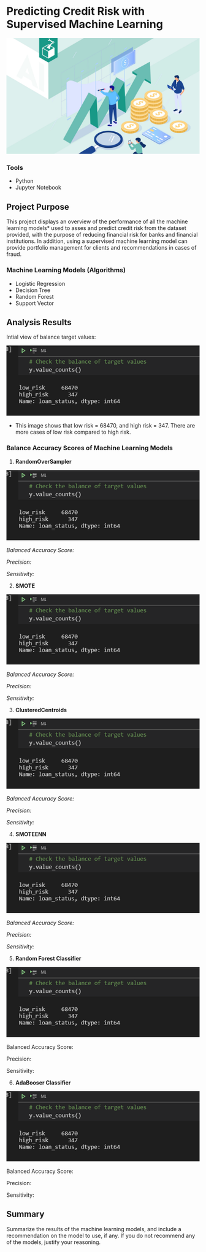 # Predicting Credit Risk with Supervised Machine Learning 

![](https://github.com/MarielaKaradzhova/Credit_Risk_Analysis/blob/main/resources/cr.jpg)

### Tools
 - Python
 - Jupyter Notebook

## Project Purpose

This project displays an overview of the performance of all the machine learning models* used to asses and predict credit risk from the dataset provided, with the purpose of reducing financial risk for banks and financial institutions. In addition, using a supervised machine learning model can provide portfolio management for clients and recommendations in cases of fraud.


### Machine Learning Models (Algorithms)
 - Logistic Regression
 - Decision Tree
 - Random Forest
 - Support Vector 

##  Analysis Results
Intial view of balance target values:

![](https://github.com/MarielaKaradzhova/Credit_Risk_Analysis/blob/main/resources/df_bal.png)

 - This image shows that low risk = 68470, and high risk = 347. There are more cases of low risk compared to high risk. 

### Balance Accuracy Scores of Machine Learning Models


1. **RandomOverSampler** 


![](https://github.com/MarielaKaradzhova/Credit_Risk_Analysis/blob/main/resources/df_bal.png)
 
*Balanced Accuracy Score:*

*Precision:*

*Sensitivity:*


 
2. **SMOTE**


![](https://github.com/MarielaKaradzhova/Credit_Risk_Analysis/blob/main/resources/df_bal.png)

 
*Balanced Accuracy Score:*

*Precision:*

*Sensitivity:*



3. **ClusteredCentroids**


 ![](https://github.com/MarielaKaradzhova/Credit_Risk_Analysis/blob/main/resources/df_bal.png)
 
  
*Balanced Accuracy Score:*

*Precision:*

*Sensitivity:*



4. **SMOTEENN**


![](https://github.com/MarielaKaradzhova/Credit_Risk_Analysis/blob/main/resources/df_bal.png)

 
*Balanced Accuracy Score:*

*Precision:*

*Sensitivity:*



5. **Random Forest Classifier**


![](https://github.com/MarielaKaradzhova/Credit_Risk_Analysis/blob/main/resources/df_bal.png)
 
  
Balanced Accuracy Score: 

Precision:

Sensitivity:


6. **AdaBooser Classifier**


![](https://github.com/MarielaKaradzhova/Credit_Risk_Analysis/blob/main/resources/df_bal.png)

 
Balanced Accuracy Score: 

Precision:

Sensitivity:


## Summary

Summarize the results of the machine learning models, and include a recommendation on the model to use, if any. If you do not recommend any of the models, justify your reasoning.
